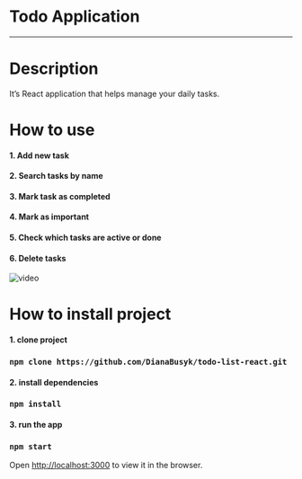 # Todo Application
<hr>

# Description
It’s React application that helps manage your daily tasks. 
# How to use

#### 1. Add new task
#### 2. Search tasks by name
#### 3. Mark task as completed
#### 4. Mark as important
#### 5. Check which tasks are active or done
#### 6. Delete tasks

![video](https://media4.giphy.com/media/r7cZpZ0vzXtX7h7tbC/giphy.gif?cid=790b7611dd4d95e442c24fea508619970e31e4064f0ecdd9&rid=giphy.gif&ct=g)

# How to install project

#### 1. clone project
### `npm clone https://github.com/DianaBusyk/todo-list-react.git`
#### 2. install dependencies
### `npm install`
#### 3. run the app
### `npm start`

Open [http://localhost:3000](http://localhost:3000) to view it in the browser.
